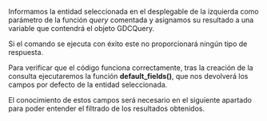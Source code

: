 Informamos la entidad seleccionada en el desplegable de la izquierda como parámetro de la función *query* comentada y asignamos su resultado a una variable que contendrá el objeto GDCQuery.

Si el comando se ejecuta con éxito este no proporcionará ningún tipo de respuesta.

Para verificar que el código funciona correctamente, tras la creación de la consulta ejecutaremos la función **default_fields()**, que nos devolverá los campos por defecto de la entidad seleccionada.

El conocimiento de estos campos será necesario en el siguiente apartado para poder entender el filtrado de los resultados obtenidos.

